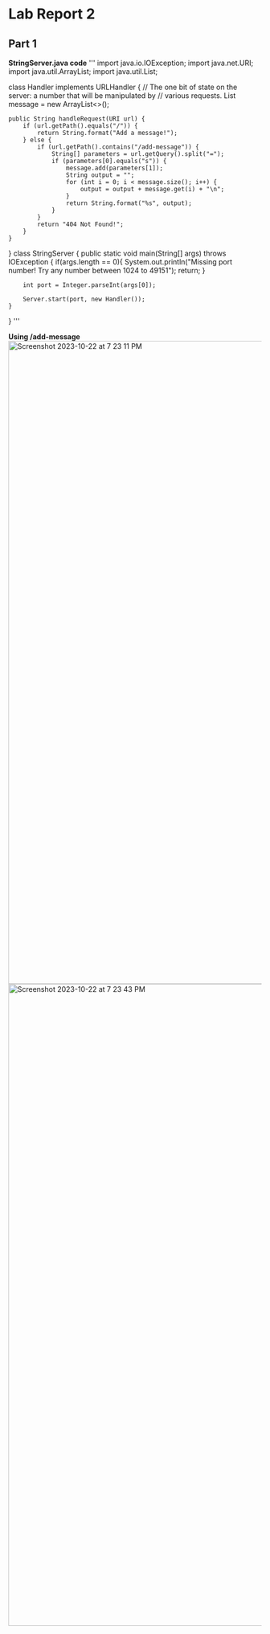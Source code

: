 # Lab Report 2

## Part 1

**StringServer.java code**
'''
import java.io.IOException;
import java.net.URI;
import java.util.ArrayList;
import java.util.List;

class Handler implements URLHandler {
    // The one bit of state on the server: a number that will be manipulated by
    // various requests.
    List<String> message = new ArrayList<>();

    public String handleRequest(URI url) {
        if (url.getPath().equals("/")) {
            return String.format("Add a message!");
        } else {
            if (url.getPath().contains("/add-message")) {
                String[] parameters = url.getQuery().split("=");
                if (parameters[0].equals("s")) {
                    message.add(parameters[1]);
                    String output = "";
                    for (int i = 0; i < message.size(); i++) {
                        output = output + message.get(i) + "\n";
                    }
                    return String.format("%s", output);
                }
            }
            return "404 Not Found!";
        }
    }
}
class StringServer {
    public static void main(String[] args) throws IOException {
        if(args.length == 0){
            System.out.println("Missing port number! Try any number between 1024 to 49151");
            return;
        }

        int port = Integer.parseInt(args[0]);

        Server.start(port, new Handler());
    }
}
'''

**Using /add-message**
<img width="1280" alt="Screenshot 2023-10-22 at 7 23 11 PM" src="https://github.com/tumale/cse15l-lab-reports/assets/90641843/e5e8080f-694e-4d2c-9c84-251fa73df7d6">
<img width="1278" alt="Screenshot 2023-10-22 at 7 23 43 PM" src="https://github.com/tumale/cse15l-lab-reports/assets/90641843/cf5315f0-f4f0-4ae2-a24c-78e13fa39b02">

